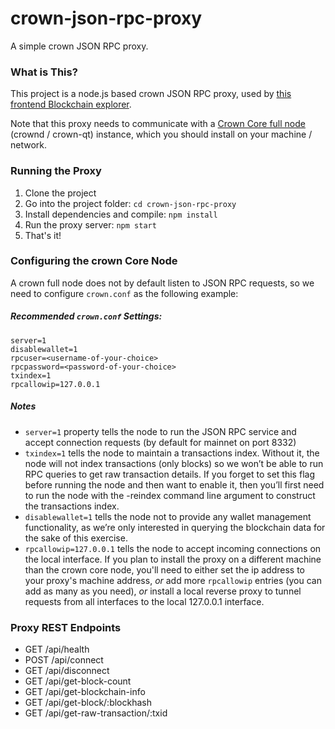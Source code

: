 # crown-json-rpc-proxy

A simple crown JSON RPC proxy.

### What is This?

This project is a node.js based crown JSON RPC proxy, used by [this frontend Blockchain explorer](https://github.com/CodeByZ/blockchain-explorer).

Note that this proxy needs to communicate with a [Crown Core full node](https://crown.tech/wallet/) (crownd / crown-qt) instance, which you should install on your machine / network.

### Running the Proxy

 1. Clone the project
 2. Go into the project folder: `cd crown-json-rpc-proxy` 
 3. Install dependencies and compile: `npm install` 
 4. Run the proxy server: `npm start`
 5. That's it!

### Configuring the crown Core Node
A crown full node does not by default listen to JSON RPC requests, so we need to configure `crown.conf` as the following example:

##### Recommended `crown.conf` Settings:
```
server=1
disablewallet=1
rpcuser=<username-of-your-choice>
rpcpassword=<password-of-your-choice>
txindex=1
rpcallowip=127.0.0.1
```

##### Notes

* `server=1` property tells the node to run the JSON RPC service and accept connection requests (by default for mainnet on port 8332)
* `txindex=1` tells the node to maintain a transactions index. Without it, the node will not index transactions (only blocks) so we won’t be able to run RPC queries to get raw transaction details. If you forget to set this flag before running the node and then want to enable it, then you’ll first need to run the node with the -reindex command line argument to construct the transactions index.
* `disablewallet=1` tells the node not to provide any wallet management functionality, as we’re only interested in querying the blockchain data for the sake of this exercise.
* `rpcallowip=127.0.0.1` tells the node to accept incoming connections on the local interface. If you plan to install the proxy on a different machine than the crown core node, you'll need to either set the ip address to your proxy's machine address, *or* add more `rpcallowip` entries (you can add as many as you need), *or* install a local reverse proxy to tunnel requests from all interfaces to the local 127.0.0.1 interface.

### Proxy REST Endpoints

* GET /api/health
* POST /api/connect
* GET /api/disconnect
* GET /api/get-block-count
* GET /api/get-blockchain-info
* GET /api/get-block/:blockhash
* GET /api/get-raw-transaction/:txid

